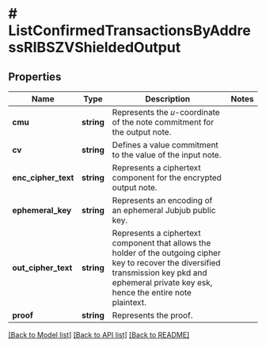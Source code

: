 # # ListConfirmedTransactionsByAddressRIBSZVShieldedOutput

## Properties

Name | Type | Description | Notes
------------ | ------------- | ------------- | -------------
**cmu** | **string** | Represents the 𝑢-coordinate of the note commitment for the output note. |
**cv** | **string** | Defines a value commitment to the value of the input note. |
**enc_cipher_text** | **string** | Represents a ciphertext component for the encrypted output note. |
**ephemeral_key** | **string** | Represents an encoding of an ephemeral Jubjub public key. |
**out_cipher_text** | **string** | Represents a ciphertext component that allows the holder of the outgoing cipher key to recover the diversified transmission key pkd and ephemeral private key esk, hence the entire note plaintext. |
**proof** | **string** | Represents the proof. |

[[Back to Model list]](../../README.md#models) [[Back to API list]](../../README.md#endpoints) [[Back to README]](../../README.md)
